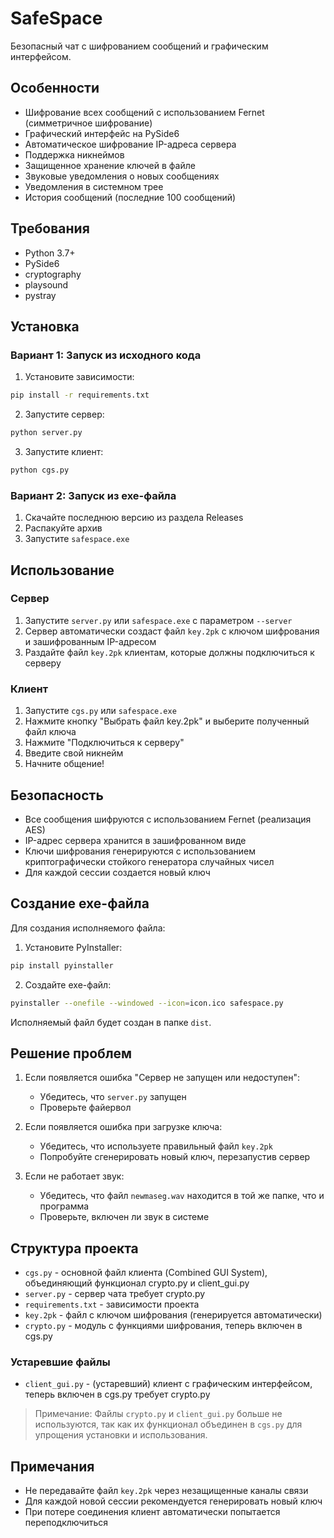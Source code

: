 # SafeSpace

Безопасный чат с шифрованием сообщений и графическим интерфейсом.

## Особенности

- Шифрование всех сообщений с использованием Fernet (симметричное шифрование)
- Графический интерфейс на PySide6
- Автоматическое шифрование IP-адреса сервера
- Поддержка никнеймов
- Защищенное хранение ключей в файле
- Звуковые уведомления о новых сообщениях
- Уведомления в системном трее
- История сообщений (последние 100 сообщений)

## Требования

- Python 3.7+
- PySide6
- cryptography
- playsound
- pystray

## Установка

### Вариант 1: Запуск из исходного кода

1. Установите зависимости:
```bash
pip install -r requirements.txt
```

2. Запустите сервер:
```bash
python server.py
```

3. Запустите клиент:
```bash
python cgs.py
```

### Вариант 2: Запуск из exe-файла

1. Скачайте последнюю версию из раздела Releases
2. Распакуйте архив
3. Запустите `safespace.exe`

## Использование

### Сервер

1. Запустите `server.py` или `safespace.exe` с параметром `--server`
2. Сервер автоматически создаст файл `key.2pk` с ключом шифрования и зашифрованным IP-адресом
3. Раздайте файл `key.2pk` клиентам, которые должны подключиться к серверу

### Клиент

1. Запустите `cgs.py` или `safespace.exe`
2. Нажмите кнопку "Выбрать файл key.2pk" и выберите полученный файл ключа
3. Нажмите "Подключиться к серверу"
4. Введите свой никнейм
5. Начните общение!

## Безопасность

- Все сообщения шифруются с использованием Fernet (реализация AES)
- IP-адрес сервера хранится в зашифрованном виде
- Ключи шифрования генерируются с использованием криптографически стойкого генератора случайных чисел
- Для каждой сессии создается новый ключ

## Создание exe-файла

Для создания исполняемого файла:

1. Установите PyInstaller:
```bash
pip install pyinstaller
```

2. Создайте exe-файл:
```bash
pyinstaller --onefile --windowed --icon=icon.ico safespace.py
```

Исполняемый файл будет создан в папке `dist`.

## Решение проблем

1. Если появляется ошибка "Сервер не запущен или недоступен":
   - Убедитесь, что `server.py` запущен
   - Проверьте файервол

2. Если появляется ошибка при загрузке ключа:
   - Убедитесь, что используете правильный файл `key.2pk`
   - Попробуйте сгенерировать новый ключ, перезапустив сервер

3. Если не работает звук:
   - Убедитесь, что файл `newmaseg.wav` находится в той же папке, что и программа
   - Проверьте, включен ли звук в системе

## Структура проекта

- `cgs.py` - основной файл клиента (Combined GUI System), объединяющий функционал crypto.py и client_gui.py
- `server.py` - сервер чата требует crypto.py
- `requirements.txt` - зависимости проекта
- `key.2pk` - файл с ключом шифрования (генерируется автоматически)
- `crypto.py` - модуль с функциями шифрования, теперь включен в cgs.py
### Устаревшие файлы
- `client_gui.py` - (устаревший) клиент с графическим интерфейсом, теперь включен в cgs.py требует crypto.py

> Примечание: Файлы `crypto.py` и `client_gui.py` больше не используются, так как их функционал объединен в `cgs.py` для упрощения установки и использования.

## Примечания

- Не передавайте файл `key.2pk` через незащищенные каналы связи
- Для каждой новой сессии рекомендуется генерировать новый ключ
- При потере соединения клиент автоматически попытается переподключиться

